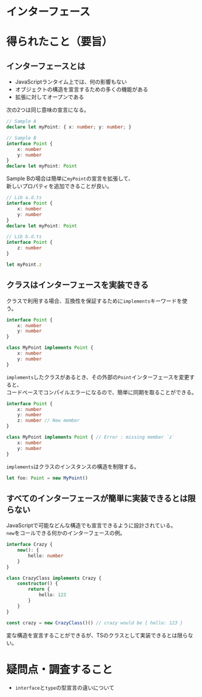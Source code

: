 # インターフェース

# 得られたこと（要旨）

## インターフェースとは
- JavaScriptランタイム上では、何の影響もない
- オブジェクトの構造を宣言するための多くの機能がある
- 拡張に対してオープンである

次の2つは同じ意味の宣言になる。

```ts
// Sample A
declare let myPoint: { x: number; y: number; }

// Sample B
interface Point {
    x: number
    y: number
}
declare let myPoint: Point
```

Sample Bの場合は簡単に`myPoint`の宣言を拡張して、<br />
新しいプロパティを追加できることが良い。

```ts
// Lib a.d.ts
interface Point {
    x: number
    y: number
}
declare let myPoint: Point

// Lib b.d.ts
interface Point {
    z: number
}

let myPoint.z
```

## クラスはインターフェースを実装できる

クラスで利用する場合、互換性を保証するために`implements`キーワードを使う。

```ts
interface Point {
    x: number
    y: number
}

class MyPoint implements Point {
    x: number
    y: number
}
```

`implements`したクラスがあるとき、その外部の`Point`インターフェースを変更すると、<br />
コードベースでコンパイルエラーになるので、簡単に同期を取ることができる。

```ts
interface Point {
    x: number
    y: number
    z: number // New member
}

class MyPoint implements Point { // Error : missing member `z`
    x: number
    y: number
}
```

`implements`はクラスのインスタンスの構造を制限する。

```ts
let foo: Point = new MyPoint()
```

## すべてのインターフェースが簡単に実装できるとは限らない

JavaScriptで可能などんな構造でも宣言できるように設計されている。<br />
`new`をコールできる何かのインターフェースの例。

```ts
interface Crazy {
    new(): {
        hello: number
    }
}

class CrazyClass implements Crazy {
    constructor() {
        return { 
            hello: 123
        }
    }
}

const crazy = new CrazyClass()() // crazy would be { hello: 123 }
```

変な構造を宣言することができるが、TSのクラスとして実装できるとは限らない。

# 疑問点・調査すること
- `interface`と`type`の型宣言の違いについて